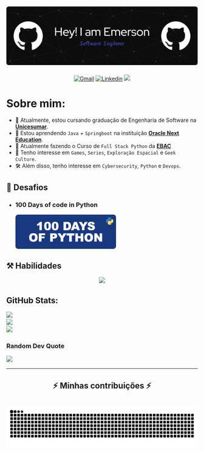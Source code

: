 <!---
DESCRIPTION
--->
<h1 align="center">
    <img src="https://github.com/EmersonPenelli/EmersonPenelli/blob/main/profile/banners/header/github-header-image.png" />
</h1>

<!---
SMALL ICONS
--->
<p align="center">
  <a href='mailto:emersonpenelli@gmail.com' target="_blank"><img alt='Gmail' src='https://img.shields.io/badge/GMAIL-100000?style=flat&logo=gmail&logoColor=white&labelColor=#ff2e00&color=#ff8282'/></a>
  </a>
  <a href='https://www.linkedin.com/in/emerson-penelli' target="_blank"><img alt='Linkedin' src='https://img.shields.io/badge/LinkedIn-100000?style=flat&logo=Linkedin&logoColor=white&labelColor=0A66C2&color=0A66C2'/></a>
  </a>
  <img src="https://komarev.com/ghpvc/?username=EmersonPenelli&style=flat&color=blue"></a>
  </a>
</p>

#  Sobre mim:
* 🌱 Atualmente, estou cursando graduação de Engenharia de Software na [**Unicesumar**](https://www.unicesumar.edu.br/).<br>
* 👀 Estou aprendendo `Java` + `Springboot` na instituição [**Oracle Next Education**](https://www.oracle.com/br/education/oracle-next-education/).<br>
* 🎒 Atualmente fazendo o Curso de `Full Stack Python` da [**EBAC**](https://ebaconline.com.br/full-stack-python)
* 🚀 Tenho interesse em `Games`, `Series`, `Exploração Espacial` e `Geek Culture`.<br>
* 🛠️ Além disso, tenho interesse em `Cybersecurity`, `Python` e `Devops`.


## 🐍 Desafios

* ### 100 Days of code in Python <br>

  <a href="https://github.com/EmersonPenelli/100-days-of-code-with-python">
    <img src="https://github.com/EmersonPenelli/EmersonPenelli/blob/main/profile/banners/python/github_profile_banner_round_python.png" width="265"/>
  </a>




<!---
BIG ICONS
--->
## ⚒️ Habilidades
<p align="center">
  <a href="https://skillicons.dev">
    <img src="https://skillicons.dev/icons?i=python,cs,java,js,html,css,react,git,github,vscode,flask,django,postgres,figma,aws" />
  </a>
</p>

##  GitHub Stats:
![](https://github-readme-stats.vercel.app/api?username=emersonpenelli&theme=blueberry&hide_border=false&include_all_commits=true&count_private=false)<br/>
![](https://github-readme-streak-stats.herokuapp.com/?user=emersonpenelli&theme=blueberry&hide_border=false)<br/>
![](https://github-readme-stats.vercel.app/api/top-langs/?username=emersonpenelli&theme=blueberry&hide_border=false&include_all_commits=true&count_private=false&layout=compact)

###  Random Dev Quote
![](https://quotes-github-readme.vercel.app/api?type=horizontal&theme=tokyonight)

---



<div align="center">
  <h2>⚡ Minhas contribuições ⚡</h2>
  <br>
  <img alt="snake eating my contributions" src="https://raw.githubusercontent.com/EmersonPenelli/EmersonPenelli/output/github-contribution-grid-snake.svg" />
  
  <br/><br/><br/>
</div>
